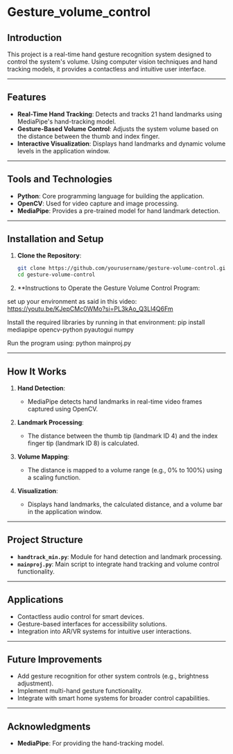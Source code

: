 # Gesture_volume_control

## Introduction

This project is a real-time hand gesture recognition system designed to control the system's volume. Using computer vision techniques and hand tracking models, it provides a contactless and intuitive user interface.

---

## Features

- **Real-Time Hand Tracking**: Detects and tracks 21 hand landmarks using MediaPipe's hand-tracking model.
- **Gesture-Based Volume Control**: Adjusts the system volume based on the distance between the thumb and index finger.
- **Interactive Visualization**: Displays hand landmarks and dynamic volume levels in the application window.


---

## Tools and Technologies

- **Python**: Core programming language for building the application.
- **OpenCV**: Used for video capture and image processing.
- **MediaPipe**: Provides a pre-trained model for hand landmark detection.


---

## Installation and Setup

1. **Clone the Repository**:
   ```bash
   git clone https://github.com/yourusername/gesture-volume-control.git
   cd gesture-volume-control
   ```

 2. **Instructions to Operate the Gesture Volume Control Program:

set up your environment as said in this video:
https://youtu.be/KJepCMc0WMo?si=PL3kAo_Q3Ll4Q6Fm

Install the required libraries by running in that environment:
pip install mediapipe opencv-python pyautogui numpy

Run the program using:
python mainproj.py 

---

## How It Works

1. **Hand Detection**:
   - MediaPipe detects hand landmarks in real-time video frames captured using OpenCV.

2. **Landmark Processing**:
   - The distance between the thumb tip (landmark ID 4) and the index finger tip (landmark ID 8) is calculated.

3. **Volume Mapping**:
   - The distance is mapped to a volume range (e.g., 0% to 100%) using a scaling function.

4. **Visualization**:
   - Displays hand landmarks, the calculated distance, and a volume bar in the application window.

---

## Project Structure

- **`handtrack_min.py`**: Module for hand detection and landmark processing.
- **`mainproj.py`**: Main script to integrate hand tracking and volume control functionality.

---

## Applications

- Contactless audio control for smart devices.
- Gesture-based interfaces for accessibility solutions.
- Integration into AR/VR systems for intuitive user interactions.

---

## Future Improvements

- Add gesture recognition for other system controls (e.g., brightness adjustment).
- Implement multi-hand gesture functionality.
- Integrate with smart home systems for broader control capabilities.

---

## Acknowledgments

- **MediaPipe**: For providing the hand-tracking model.







